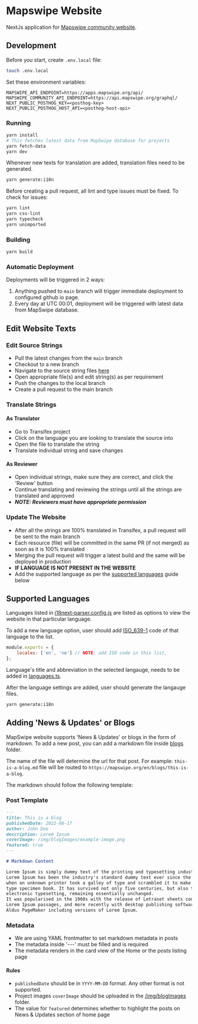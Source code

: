 # Mapswipe Website

NextJs application for [Mapswipe community website](https://mapswipe.org).

## Development

Before you start, create `.env.local` file:

```bash
touch .env.local
```

Set these environment variables:

```env
MAPSWIPE_API_ENDPOINT=https://apps.mapswipe.org/api/
MAPSWIPE_COMMUNITY_API_ENDPOINT=https://api.mapswipe.org/graphql/
NEXT_PUBLIC_POSTHOG_KEY=<posthog-key>
NEXT_PUBLIC_POSTHOG_HOST_API=<posthog-host-api>
```

### Running

```bash
yarn install
# This fetches latest data from MapSwipe database for projects
yarn fetch-data
yarn dev
```

Whenever new texts for translation are added, translation files need to be generated.

```bash
yarn generate:i18n
```

Before creating a pull request, all lint and type issues must be fixed.
To check for issues:

```bash
yarn lint
yarn css-lint
yarn typecheck
yarn unimported
```

### Building

```bash
yarn build
```

### Automatic Deployment

Deployments will be triggered in 2 ways:

1. Anything pushed to `main` branch will trigger immediate deployment
to configured github io page.
2. Every day at UTC 00:01, deployment will be triggered with
latest data from MapSwipe database.

## Edit Website Texts

### Edit Source Strings
- Pull the latest changes from the `main` branch  
- Checkout to a new branch  
- Navigate to the source string files [here](https://github.com/mapswipe/website/tree/main/public/locales/en)  
- Open appropriate file(s) and edit string(s) as per requirement  
- Push the changes to the local branch  
- Create a pull request to the main branch  

### Translate Strings
#### As Translator
- Go to Transifex project  
- Click on the language you are looking to translate the source into  
- Open the file to translate the string  
- Translate individual string and save changes  

#### As Reviewer
- Open individual strings, make sure they are correct, and click the 'Review' button  
- Continue translating and reviewing the strings until all the strings are translated and approved  
- **_NOTE: Reviewers must have appropriate permission_**

### Update The Website
- After all the strings are 100% translated in Transifex, a pull request will be sent to the main branch
- Each resource (file) will be committed in the same PR (if not merged) as soon as it is 100% translated  
- Merging the pull request will trigger a latest build and the same will be deployed in production
- **IF LANGUAGE IS NOT PRESENT IN THE WEBSITE**
- Add the supported language as per the [supported languages](https://github.com/mapswipe/website#supported-languages) guide below

## Supported Languages

Languages listed in [i18next-parser.config.js](https://github.com/mapswipe/community-website/blob/main/i18next-parser.config.js)
are listed as options to view the website in that particular language.

To add a new language option, user should add [ISO_639-1](https://en.wikipedia.org/wiki/ISO_639-1)
code of that language to the list.

```js
module.exports = {
    locales: ['en', 'ne'] // NOTE: add ISO code in this list,
};
```

Language's title and abbreviation in the selected langauge, needs to be added
in [languages.ts](https://github.com/mapswipe/community-website/blob/main/src/utils/langauges.ts).

After the language settings are added, user should generate the langauge files.

```bash
yarn generate:i18n
```

## Adding 'News & Updates' or Blogs

MapSwipe website supports 'News & Updates' or blogs in the form of markdown.
To add a new post, you can add a markdown file inside
[blogs](https://github.com/mapswipe/community-website/tree/main/blogs) folder.

The name of the file will determine the url for that post.
For example: `this-is-a-blog.md` file will be routed to
`https://mapswipe.org/en/blogs/this-is-a-blog`.

The markdown should follow the following template:

### Post Template

```md
---
title: This is a blog
publishedDate: 2022-08-17
author: John Doe
description: Lorem Ipsum
coverImage: /img/blogImages/example-image.png
featured: true
---

# Markdown Content

Lorem Ipsum is simply dummy text of the printing and typesetting industry.
Lorem Ipsum has been the industry's standard dummy text ever since the 1500s,
when an unknown printer took a galley of type and scrambled it to make a
type specimen book. It has survived not only five centuries, but also the leap into
electronic typesetting, remaining essentially unchanged.
It was popularised in the 1960s with the release of Letraset sheets containing
Lorem Ipsum passages, and more recently with desktop publishing software like
Aldus PageMaker including versions of Lorem Ipsum.
```

### Metadata

- We are using YAML frontmatter to set markdown metadata in posts
- The metadata inside '---' must be filled and is required
- The metadata renders in the card view of the Home or the posts listing page

#### Rules

- `publishedDate` should be in `YYYY-MM-DD` format. Any other format is not supported.
- Project images `coverImage` should be uploaded in the [/img/blogImages](https://github.com/mapswipe/community-website/tree/main/public/img/blogImages)
folder.
- The value for `featured` determines whether to highlight the posts on
News & Updates section of home page
